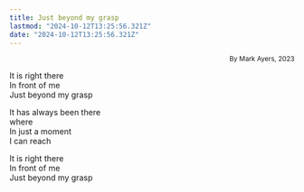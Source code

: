 ```yaml
---
title: Just beyond my grasp
lastmod: "2024-10-12T13:25:56.321Z"
date: "2024-10-12T13:25:56.321Z"
---
```


<div style="text-align: right"><small>By Mark Ayers, 2023</small></div>

It is right there\
In front of me\
Just beyond my grasp

It has always been there\
where\
In just a moment\
I can reach

It is right there\
In front of me\
Just beyond my grasp
